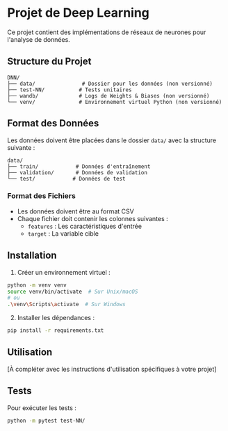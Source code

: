 # Projet de Deep Learning

Ce projet contient des implémentations de réseaux de neurones pour l'analyse de données.

## Structure du Projet

```
DNN/
├── data/               # Dossier pour les données (non versionné)
├── test-NN/           # Tests unitaires
├── wandb/             # Logs de Weights & Biases (non versionné)
└── venv/              # Environnement virtuel Python (non versionné)
```

## Format des Données

Les données doivent être placées dans le dossier `data/` avec la structure suivante :

```
data/
├── train/            # Données d'entraînement
├── validation/       # Données de validation
└── test/            # Données de test
```

### Format des Fichiers
- Les données doivent être au format CSV
- Chaque fichier doit contenir les colonnes suivantes :
  - `features` : Les caractéristiques d'entrée
  - `target` : La variable cible

## Installation

1. Créer un environnement virtuel :
```bash
python -m venv venv
source venv/bin/activate  # Sur Unix/macOS
# ou
.\venv\Scripts\activate  # Sur Windows
```

2. Installer les dépendances :
```bash
pip install -r requirements.txt
```

## Utilisation

[À compléter avec les instructions d'utilisation spécifiques à votre projet]

## Tests

Pour exécuter les tests :
```bash
python -m pytest test-NN/
``` 